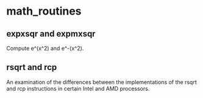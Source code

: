 # math_routines

## expxsqr and expmxsqr

Compute e^(x^2) and e^-(x^2).

## rsqrt and rcp

An examination of the differences between the implementations of the rsqrt and rcp instructions in certain Intel and AMD processors.
